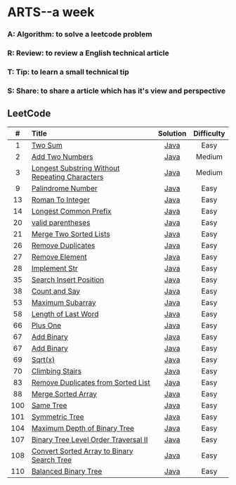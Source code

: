 # ARTS--a week
### A: Algorithm:  to solve a leetcode problem
### R: Review: to review a English technical article
### T: Tip: to learn a small technical tip
### S: Share: to share a article which has it's view and perspective

## LeetCode

| #  | Title | Solution | Difficulty|
|:--:|:-----|:--------:|:---------:|
|1|[Two Sum](https://leetcode.com/problems/two-sum/description/)|[Java](./src/twoSum/TwoSum.java)|Easy|
|2|[Add Two Numbers](https://leetcode.com/problems/add-two-numbers/description/)|[Java](./src/addTwoNumbers/AddTwoNumbers.java)|Medium|
|3|[Longest Substring Without Repeating Characters](https://leetcode.com/problems/longest-substring-without-repeating-characters/description/)|[Java](src/longestSubstring/LongestSubstring.java)|Medium|
|9|[Palindrome Number](https://leetcode.com/problems/palindrome-number/description/)|[Java](./src/palindromeNumber/PalindromeNumber.java)|Easy|
|13|[Roman To Integer](https://leetcode.com/problems/roman-to-integer/description/)|[Java](src/romanToInteger/RomanToInteger.java)|Easy|
|14|[Longest Common Prefix](https://leetcode.com/problems/longest-common-prefix/description/)|[Java](./src/longestCommonPrefix/LongestCommonPrefix.java)|Easy|
|20|[valid parentheses](https://leetcode.com/problems/valid-parentheses/description/)|[Java](./src/validParentheses/ValidParentheses.java)|Easy|
|21|[Merge Two Sorted Lists](https://leetcode.com/problems/merge-two-sorted-lists/description/)|[Java](./src/mergeTwoSortedLists/MergeTwoSortedLists.java)|Easy|
|26|[Remove Duplicates](https://leetcode.com/problems/remove-duplicates-from-sorted-array/description/)|[Java](./src/removeDuplicates/RemoveDuplicates.java)|Easy|
|27|[Remove Element](https://leetcode.com/problems/remove-element/description/)|[Java](./src/removeElement/RemoveElement.java)|Easy|
|28|[Implement Str](https://leetcode.com/problems/implement-strstr/description/)|[Java](./src/implementStrStr/ImplementStr.java)|Easy|
|35|[Search Insert Position](https://leetcode.com/problems/search-insert-position/description/)|[Java](./src/searchInsertPosition/SearchInsertPosition.java)|Easy|
|38|[Count and Say](https://leetcode.com/problems/count-and-say/description/)|[Java](./src/countAndSay/CountAndSay.java)|Easy|
|53|[Maximum Subarray](https://leetcode.com/problems/maximum-subarray/description/)|[Java](./src/maximumSubarray/MaximumSubarray.java)|Easy|
|58|[Length of Last Word](https://leetcode.com/problems/length-of-last-word/description/)|[Java](./src/lengthOfLastWord/LengthOfLastWord.java)|Easy|
|66|[Plus One](https://leetcode.com/problems/plus-one/description/)|[Java](./src/plusOne/PlusOne.java)|Easy|
|67|[Add Binary](https://leetcode.com/problems/add-binary/description/)|[Java](./src/addbinary/AddBinary.java)|Easy|
|67|[Add Binary](https://leetcode.com/problems/add-binary/description/)|[Java](./src/addbinary/AddBinary.java)|Easy|
|69|[Sqrt(x)](https://leetcode.com/problems/sqrtx/description/)|[Java](./src/sqrtofx/SqrtOfX.java)|Easy|
|70|[Climbing Stairs](https://leetcode.com/problems/climbing-stairs/description/)|[Java](./src/climbingStairs/ClimbingStairs.java)|Easy|
|83|[Remove Duplicates from Sorted List](https://leetcode.com/problems/remove-duplicates-from-sorted-list/description/)|[Java](./src/removeDuplicatesfromSortedList/RemoveDuplicatesfromSortedList.java)|Easy|
|88|[Merge Sorted Array](https://leetcode.com/problems/merge-sorted-array/description/)|[Java](./src/mergeSortedArray/MergeSortedArray.java)|Easy|
|100|[Same Tree](https://leetcode.com/problems/same-tree/description/)|[Java](./src/sameTree/SameTree.java)|Easy|
|101|[Symmetric Tree](https://leetcode.com/problems/symmetric-tree/description/)|[Java](./src/symmetricTree/SymmetricTree.java)|Easy|
|104|[Maximum Depth of Binary Tree](https://leetcode.com/problems/maximum-depth-of-binary-tree/description/)|[Java](./src/maximumDepthofBinaryTree/MaximumDepthofBinaryTree.java)|Easy|
|107|[Binary Tree Level Order Traversal II](https://leetcode.com/problems/binary-tree-level-order-traversal-ii/description/)|[Java](./src/binaryTreeLevelOrderTraversal_2/BinaryTreeLevelOrderTraversal.java)|Easy|
|108|[Convert Sorted Array to Binary Search Tree](https://leetcode.com/problems/convert-sorted-array-to-binary-search-tree/description/)|[Java](./src/convertSortedArraytoBinarSearchTree/ConvertSortedArraytoBinarySearchTree.java)|Easy|
|110|[Balanced Binary Tree](https://leetcode.com/problems/balanced-binary-tree/description/)|[Java](./src/balancedBinaryTree/BalancedBinaryTree.java)|Easy|
